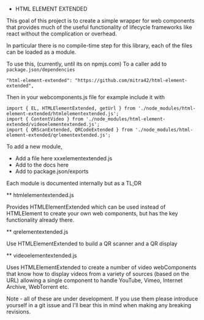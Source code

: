 * HTML ELEMENT EXTENDED

This goal of this project is to
create a simple wrapper for web components that provides
much of the useful functionality of lifecycle frameworks like react
without the complication or overhead.

In particular there is no compile-time step for this library,
each of the files can be loaded as a module. 

To use this, (currently, until its on npmjs.com)
To a caller add to `package.json/dependencies`
```
"html-element-extended": "https://github.com/mitra42/html-element-extended",
```
Then in your webcomponents.js file for example include it with
```
import { EL, HTMLElementExtended, getUrl } from './node_modules/html-element-extended/htmlelementextended.js';
import { ContentVideo } from './node_modules/html-element-extended/videoelementextended.js';
import { QRScanExtended, QRCodeExtended } from './node_modules/html-element-extended/qrlementextended.js';
```
To add a new module,
* Add a file here xxxelementextended.js
* Add to the docs here
* Add to package.json/exports

Each module is documented internally but as a TL;DR

** htmlelementextended.js

Provides HTMLElementExtended which can be used instead of HTMLElement
to create your own web components, but has the key functionality already there.

** qrelementextended.js

Use HTMLElementExtended to build a QR scanner and a QR display

** videoelementextended.js

Uses HTMLElementExtended to create a number of video webComponents that 
know how to display videos from a variety of sources (based on the URL)
allowing a single <ContentVideo> component to handle 
YouTube, Vimeo, Internet Archive, WebTorrent etc. 

Note - all of these are under development. 
If you use them please introduce yourself in a git issue 
and I'll bear this in mind when making any breaking revisions. 
